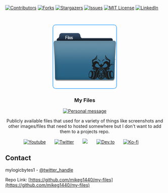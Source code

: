 <!--
*** To avoid retyping too much info. Do a search and replace for the following:
*** github_username, repo, twitter_handle, email
-->





<!-- PROJECT SHIELDS -->
<!--
*** I'm using markdown "reference style" links for readability.
*** Reference links are enclosed in brackets [ ] instead of parentheses ( ).
*** See the bottom of this document for the declaration of the reference variables
*** for contributors-url, forks-url, etc. This is an optional, concise syntax you may use.
*** https://www.markdownguide.org/basic-syntax/#reference-style-links
-->
[![Contributors][contributors-shield]][contributors-url]
[![Forks][forks-shield]][forks-url]
[![Stargazers][stars-shield]][stars-url]
[![Issues][issues-shield]][issues-url]
[![MIT License][license-shield]][license-url]
[![LinkedIn][linkedin-shield]][linkedin-url]



<!-- PROJECT LOGO -->
<br />
<p align="center">
  <a href="https://github.com/mikeg1440/my-files">
    <img src="images/my-files/Logo.png" alt="Logo" width="200" height="200" style="border-radius: 10px; border: 2px solid rgb(87, 178, 255);">
  </a>

  <h3 align="center">My Files</h3>

  <div align="center"> 
    <a href="https://github.com/mikeg1440"><img src ="https://readme-typing-svg.herokuapp.com/?lines=Hey%20these%20are%20public%20project%20files;%20I'm%20a%20Full-stack%20web%20and%20app%20developer;Always%20learning%20new%20things&font=Fira%20Code&center=true&width=500&height=45&color=00cefc&vCenter=true&size=22&pause=1000" alt="Personal message" /></a>
  </div>

  <p align="center">
    Publicly available files that used for a variety of things like screenshots and other images/files that need to hosted somewhere but I don't want to add them to a projects repo.
  </p>
</p>


<p align="center">
  <a href="https://www.youtube.com/c/DevProTips"><img width="32px" alt="Youtube" title="Youtube" src="https://i.imgur.com/qiXu7b2.png"/></a>
  &#8287;&#8287;&#8287;&#8287;&#8287;
  <a href="https://twitter.com/mylogicbytes1"><img width="32px" alt="Twitter" title="Twitter" src="https://i.imgur.com/OXZM1L6.png"/></a>
  &#8287;&#8287;&#8287;&#8287;&#8287;
  <a href="https://discord.gg/" alt="Dev Pro Tips Discussion & Support Server"><img width="32px" src="https://i.imgur.com/OViZO8J.png"/></a>
  &#8287;&#8287;&#8287;&#8287;&#8287;
  <a href="https://dev.to/"><img width="32px" alt="Dev.to" title="DenverCoder1 Dev.to" src="https://i.imgur.com/mVm29vK.png"></a>
  &#8287;&#8287;&#8287;&#8287;&#8287;
  <a href="https://ko-fi.com/mikeg1440"><img width="32px" alt="Ko-fi" title="Buy me a coffee" src="https://i.imgur.com/PpLeD3K.png"/></a>
  &#8287;&#8287;&#8287;&#8287;&#8287;
</p>


<!-- CONTACT -->
## Contact

mylogicbytes1 - [@twitter_handle](https://twitter.com/mylogicbytes1)

Repo Link: [https://github.com/mikeg1440/my-files](https://github.com/mikeg1440/my-files)



<!-- MARKDOWN LINKS & IMAGES -->
<!-- https://www.markdownguide.org/basic-syntax/#reference-style-links -->
[contributors-shield]: https://img.shields.io/github/contributors/mikeg1440/Best-README-Template.svg?style=flat-square
[contributors-url]: https://github.com/mikeg1440/repo/graphs/contributors
[forks-shield]: https://img.shields.io/github/forks/mikeg1440/Best-README-Template.svg?style=flat-square
[forks-url]: https://github.com/mikeg1440/repo/network/members
[stars-shield]: https://img.shields.io/github/stars/mikeg1440/Best-README-Template.svg?style=flat-square
[stars-url]: https://github.com/mikeg1440/repo/stargazers
[issues-shield]: https://img.shields.io/github/issues/mikeg1440/Best-README-Template.svg?style=flat-square
[issues-url]: https://github.com/mikeg1440/repo/issues
[license-shield]: https://img.shields.io/github/license/mikeg1440/Best-README-Template.svg?style=flat-square
[license-url]: https://github.com/mikeg1440/repo/blob/master/LICENSE.txt
[linkedin-shield]: https://img.shields.io/badge/-LinkedIn-black.svg?style=flat-square&logo=linkedin&colorB=555
[linkedin-url]: https://linkedin.com/in/michaelgaudreau
[product-screenshot]: images/screenshot.png
